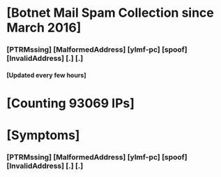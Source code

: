 # [Botnet Mail Spam Collection since March 2016]
### [PTRMssing] [MalformedAddress] [ylmf-pc] [spoof] [InvalidAddress] [.] [.]
#### [Updated every few hours]

# [Counting 93069 IPs]

# [Symptoms] 
###   [PTRMssing] [MalformedAddress] [ylmf-pc] [spoof] [InvalidAddress] [.] [.]
